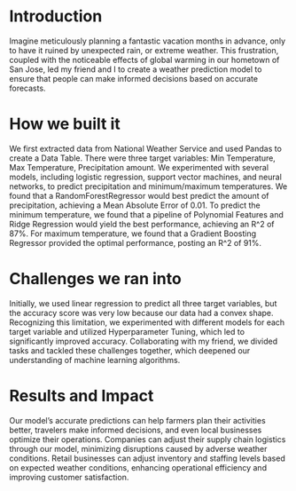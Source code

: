 # Introduction
Imagine meticulously planning a fantastic vacation months in advance, only to have it ruined by unexpected rain, or extreme weather.
This frustration, coupled with the noticeable effects of global warming in our hometown of San Jose, led my friend and I to create a weather prediction model to ensure that people can make informed decisions based on accurate forecasts.

# How we built it
We first extracted data from National Weather Service and used Pandas to create a Data Table. There were three target variables: Min Temperature, Max Temperature, Precipitation amount. We experimented with several models, including logistic regression, support vector machines, and neural networks, to predict precipitation and minimum/maximum temperatures. We found that a RandomForestRegressor would best predict the amount of precipitation, achieving a Mean Absolute Error of 0.01. To predict the minimum temperature, we found that a pipeline of Polynomial Features and Ridge Regression would yield the best performance, achieving an R^2 of 87%. For maximum temperature, we found that a Gradient Boosting Regressor provided the optimal performance, posting an R^2 of 91%.

# Challenges we ran into
Initially, we used linear regression to predict all three target variables, but the accuracy score was very low because our data had a convex shape. Recognizing this limitation, we experimented with different models for each target variable and utilized Hyperparameter Tuning, which led to significantly improved accuracy. Collaborating with my friend, we divided tasks and tackled these challenges together, which deepened our understanding of machine learning algorithms.

# Results and Impact
Our model’s accurate predictions can help farmers plan their activities better, travelers make informed decisions, and even local businesses optimize their operations. Companies can adjust their supply chain logistics through our model, minimizing disruptions caused by adverse weather conditions. Retail businesses can adjust inventory and staffing levels based on expected weather conditions, enhancing operational efficiency and improving customer satisfaction.
